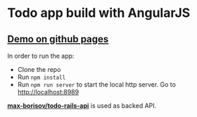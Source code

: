 Todo app build with AngularJS
===

## [Demo on github pages](https://max-borisov.github.io/todo-angular)

In order to run the app:
* Clone the repo
* Run `npm install`
* Run `npm run server` to start the local http server. Go to [http://localhost:8989](http://localhost:8989)

__[max-borisov/todo-rails-api](https://github.com/max-borisov/todo-rails-api)__ is used as backed API.
